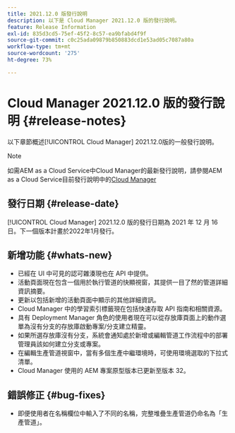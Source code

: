 ```yaml
---
title: 2021.12.0 版發行說明
description: 以下是 Cloud Manager 2021.12.0 版的發行說明。
feature: Release Information
exl-id: 835d3cd5-75ef-45f2-8c57-ea9bfabd4f9f
source-git-commit: c0c25ada09879b850883dcd1e53ad05c7087a80a
workflow-type: tm+mt
source-wordcount: '275'
ht-degree: 73%

---
```


# Cloud Manager 2021.12.0 版的發行說明 {#release-notes}

以下章節概述[!UICONTROL Cloud Manager] 2021.12.0版的一般發行說明。

>[!NOTE]
>
>如需AEM as a Cloud Service中Cloud Manager的最新發行說明，請參閱AEM as a Cloud Service目前發行說明中的[Cloud Manager](https://experienceleague.adobe.com/docs/experience-manager-cloud-service/content/implementing/using-cloud-manager/release-notes-cloud-manager/release-notes-cm-current.html?lang=zh-Hant)

## 發行日期 {#release-date}

[!UICONTROL Cloud Manager] 2021.12.0 版的發行日期為 2021 年 12 月 16 日。下一個版本計畫於2022年1月發行。

## 新增功能 {#whats-new}

* 已經在 UI 中可見的認可雜湊現也在 API 中提供。
* 活動頁面現在包含一個用於執行管道的快顯視窗，其提供一目了然的管道詳細資訊摘要。
* 更新以包括新增的活動頁面中顯示的其他詳細資訊。
* Cloud Manager 中的學習索引標籤現在包括快速存取 API 指南和相關資源。
* 具有 Deployment Manager 角色的使用者現在可以從存放庫頁面上的動作選單為沒有分支的存放庫啟動專案/分支建立精靈。
* 如果所選存放庫沒有分支，系統會通知處於新增或編輯管道工作流程中的部署管理員該如何建立分支或專案。
* 在編輯生產管道視窗中，當有多個生產中繼環境時，可使用環境選取的下拉式清單。
* Cloud Manager 使用的 AEM 專案原型版本已更新至版本 32。

## 錯誤修正 {#bug-fixes}

* 即便使用者在名稱欄位中輸入了不同的名稱，完整堆疊生產管道仍命名為「生產管道」。
